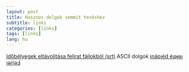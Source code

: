 ```yaml
---
layout: post
title: Hasznos dolgok semmit tevéshez
subtitle: links
categories: [links]
tags: [links]
lang: hu
---
```


[Időbélyegek eltávolítása felirat fájlokból (srt)](https://anatolt.ru/t/del-timestamp-srt.html)
ASCII dolgok [ןnápןéd éןǝɟǝן ןǝɾɾǝℲ](https://yaytext.com/upside-down/)


